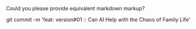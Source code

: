 Could you please provide equivalent markdown markup?

git commit -m 'feat: version#01 :: Can AI Help with the Chaos of Family Life'